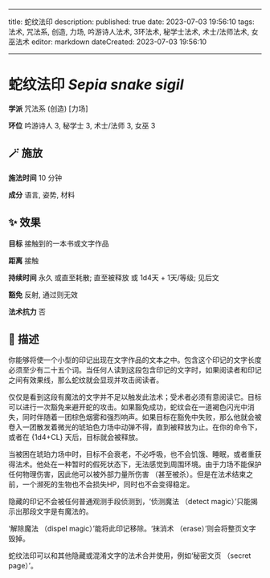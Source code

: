 
---
title: 蛇纹法印
description: 
published: true
date: 2023-07-03 19:56:10
tags: 法术, 咒法系, 创造, 力场, 吟游诗人法术, 3环法术, 秘学士法术, 术士/法师法术, 女巫法术
editor: markdown
dateCreated: 2023-07-03 19:56:10

---

# **蛇纹法印** *Sepia snake sigil*

**学派** 咒法系 (创造) \[力场\] 

**环位** 吟游诗人 3, 秘学士 3, 术士/法师 3, 女巫 3

## 🪄 施放

**施法时间** 10 分钟

**成分** 语言, 姿势, 材料

## ✨ 效果 

**目标** 接触到的一本书或文字作品 

**距离** 接触  

**持续时间** 永久 或直至耗散; 直至被释放 或 1d4天 + 1天/等级; 见后文 

**豁免** 反射, 通过则无效

**法术抗力** 否

## 📖 描述

你能够将使一个小型的印记出现在文字作品的文本之中。包含这个印记的文字长度必须至少有二十五个词。当任何人读到这段包含印记的文字时，如果阅读者和印记之间有效果线，那么蛇纹就会显现并攻击阅读者。

仅仅是看到这段有魔法的文字并不足以触发此法术；受术者必须有意阅读它。目标可以进行一次豁免来避开蛇的攻击。如果豁免成功，蛇纹会在一道褐色闪光中消失，同时伴随着一团棕色烟雾和强烈响声。如果目标在豁免中失败，那么他就会被卷入一团散发着微光的琥珀色力场中动弹不得，直到被释放为止。在你的命令下，或者在 {1d4+CL} 天后，目标就会被释放。

当被困在琥珀力场中时，目标不会衰老，不必呼吸，也不会饥饿、睡眠，或者重获得法术。他处在一种暂时的假死状态下，无法感觉到周围环境。由于力场不能保护任何物理伤害，因此他可以被外部力量所伤害 （甚至被杀）。但是在法术结束之前，一个濒死的生物也不会损失HP，同时也不会变得稳定。

隐藏的印记不会被任何普通观测手段侦测到，‘侦测魔法 （detect magic）’只能揭示出那段文字是有魔法的。

‘解除魔法 （dispel magic）’能将此印记移除。‘抹消术 （erase）’则会将整页文字毁掉。

蛇纹法印可以和其他隐藏或混淆文字的法术合并使用，例如‘秘密文页 （secret page）’。
    